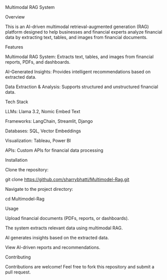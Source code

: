 Multimodal RAG System

Overview

This  is an AI-driven multimodal retrieval-augmented generation (RAG) platform designed to help businesses and financial experts analyze financial data by extracting text, tables, and images from financial documents.

Features

Multimodal RAG System: Extracts text, tables, and images from financial reports, PDFs, and dashboards.

AI-Generated Insights: Provides intelligent recommendations based on extracted data.

Data Extraction & Analysis: Supports structured and unstructured financial data.

Tech Stack

LLMs: Llama 3.2, Nomic Embed Text

Frameworks: LangChain, Streamlit, Django

Databases: SQL, Vector Embeddings

Visualization: Tableau, Power BI

APIs: Custom APIs for financial data processing

Installation

Clone the repository:

git clone https://github.com/sharrybhatti/Multimodel-Rag.git

Navigate to the project directory:

cd Multimodel-Rag

Usage

Upload financial documents (PDFs, reports, or dashboards).

The system extracts relevant data using multimodal RAG.

AI generates insights based on the extracted data.

View AI-driven reports and recommendations.

Contributing

Contributions are welcome! Feel free to fork this repository and submit a pull request.

